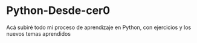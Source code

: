 # Python-Desde-cer0
Acá subiré todo mi proceso de aprendizaje en Python, con ejercicios y los nuevos temas aprendidos
